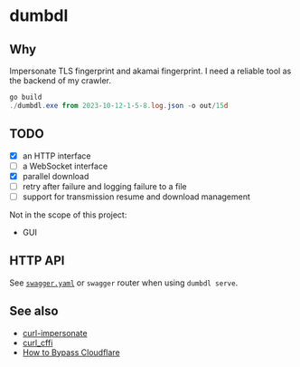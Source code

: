 # dumbdl

## Why

Impersonate TLS fingerprint and akamai fingerprint. I need a reliable tool as the backend of my crawler.

```powershell
go build
./dumbdl.exe from 2023-10-12-1-5-8.log.json -o out/15d
```

## TODO

- [x] an HTTP interface 
- [ ] a WebSocket interface
- [x] parallel download
- [ ] retry after failure and logging failure to a file
- [ ] support for transmission resume and download management

Not in the scope of this project:

- GUI

## HTTP API

See [`swagger.yaml`](docs/swagger.yaml) or `swagger` router when using `dumbdl serve`.

## See also

- [curl-impersonate](https://github.com/lwthiker/curl-impersonate)
- [curl_cffi](https://github.com/yifeikong/curl_cffi)
- [How to Bypass Cloudflare](https://www.zenrows.com/blog/bypass-cloudflare)
